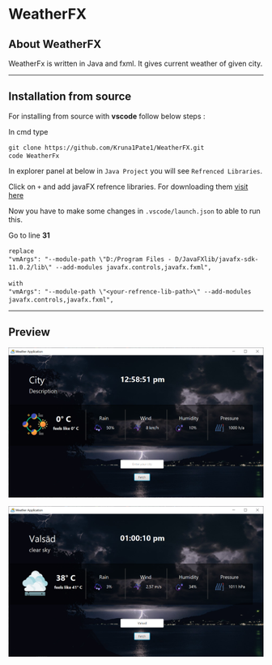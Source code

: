 # WeatherFX

## About WeatherFX

WeatherFx is written in Java and fxml. It gives current weather of given city.

---

## Installation from source

For installing from source with **vscode** follow below steps :

In cmd type 
```
git clone https://github.com/Kruna1Pate1/WeatherFX.git
code WeatherFx
```
In explorer panel at below in `Java Project` you will see `Refrenced Libraries`.

Click on `+` and add javaFX refrence libraries. For downloading them [visit here](https://gluonhq.com/products/javafx "JavaFX refrence Libraries")

Now you have to make some changes in `.vscode/launch.json` to able to run this.

Go to line **31** 

~~~
replace
"vmArgs": "--module-path \"D:/Program Files - D/JavaFXlib/javafx-sdk-11.0.2/lib\" --add-modules javafx.controls,javafx.fxml",

with
"vmArgs": "--module-path \"<your-refrence-lib-path>\" --add-modules javafx.controls,javafx.fxml",
~~~

---

## Preview

![Preview-1](https://github.com/Kruna1Pate1/WeatherFX/blob/main/src/assets/preview/WeatherFX-1.png "WeatherFX preview-1")

![Preview-2](https://github.com/Kruna1Pate1/WeatherFX/blob/main/src/assets/preview/WeatherFX-2.png "WeatherFX preview-2")

